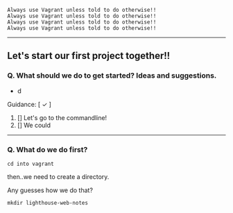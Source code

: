     Always use Vagrant unless told to do otherwise!!
    Always use Vagrant unless told to do otherwise!!
    Always use Vagrant unless told to do otherwise!!
    Always use Vagrant unless told to do otherwise!!

----
## Let's start our first project together!!

### Q. What should we do to get started? Ideas and suggestions.
* d

Guidance: [ ✓ ]
1.  [] Let's go to the commandline!
2.  [] We could

----
### Q. What do we do first?

    cd into vagrant


then..we need to create a directory.

Any guesses how we do that?

    mkdir lighthouse-web-notes



